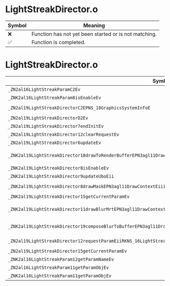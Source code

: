 # LightStreakDirector.o
| Symbol | Meaning 
| ------------- | ------------- 
| :x: | Function has not yet been started or is not matching. 
| :white_check_mark: | Function is completed. 


# LightStreakDirector.o
| Symbol (Demangled) | Symbol (Mangled) | Decompiled? |
| ------------- |  ------------- | ------------- |
| `_ZN2al16LightStreakParamC2Ev` | `al::LightStreakParam::LightStreakParam(void)` | :white_check_mark: |
| `_ZNK2al16LightStreakParam8isEnableEv` | `al::LightStreakParam::isEnable(void)const` | :white_check_mark: |
| `_ZN2al19LightStreakDirectorC2EPNS_18GraphicsSystemInfoE` | `al::LightStreakDirector::LightStreakDirector(al::GraphicsSystemInfo *)` | :white_check_mark: |
| `_ZN2al19LightStreakDirectorD2Ev` | `al::LightStreakDirector::~LightStreakDirector()` | :white_check_mark: |
| `_ZN2al19LightStreakDirector7endInitEv` | `al::LightStreakDirector::endInit(void)` | :white_check_mark: |
| `_ZN2al19LightStreakDirector12clearRequestEv` | `al::LightStreakDirector::clearRequest(void)` | :white_check_mark: |
| `_ZN2al19LightStreakDirector6updateEv` | `al::LightStreakDirector::update(void)` | :white_check_mark: |
| `_ZNK2al19LightStreakDirector18drawToRenderBufferEPN3agl11DrawContextEiRKNS1_12RenderBufferERKN4sead8ViewportERKNS1_11TextureDataE` | `al::LightStreakDirector::drawToRenderBuffer(agl::DrawContext *,int,agl::RenderBuffer const&,sead::Viewport const&,agl::TextureData const&)const` | :white_check_mark: |
| `_ZNK2al19LightStreakDirector8isEnableEv` | `al::LightStreakDirector::isEnable(void)const` | :white_check_mark: |
| `_ZNK2al19LightStreakDirector9updateUboEii` | `al::LightStreakDirector::updateUbo(int,int)const` | :white_check_mark: |
| `_ZNK2al19LightStreakDirector8drawMaskEPN3agl11DrawContextEiiiRKNS1_11TextureDataES6_` | `al::LightStreakDirector::drawMask(agl::DrawContext *,int,int,int,agl::TextureData const&,agl::TextureData const&)const` | :white_check_mark: |
| `_ZNK2al19LightStreakDirector15getCurrentParamEv` | `al::LightStreakDirector::getCurrentParam(void)const` | :white_check_mark: |
| `_ZNK2al19LightStreakDirector11drawBlurMrtEPN3agl11DrawContextEiiiRKNS1_11TextureDataES6_i` | `al::LightStreakDirector::drawBlurMrt(agl::DrawContext *,int,int,int,agl::TextureData const&,agl::TextureData const&,int)const` | :white_check_mark: |
| `_ZNK2al19LightStreakDirector19composeBlurToBufferEPN3agl11DrawContextEiiiRKNS1_12RenderBufferERKN4sead8ViewportERKNS1_11TextureDataE` | `al::LightStreakDirector::composeBlurToBuffer(agl::DrawContext *,int,int,int,agl::RenderBuffer const&,sead::Viewport const&,agl::TextureData const&)const` | :white_check_mark: |
| `_ZN2al19LightStreakDirector12requestParamEiiRKNS_16LightStreakParamE` | `al::LightStreakDirector::requestParam(int,int,al::LightStreakParam const&)` | :white_check_mark: |
| `_ZN2al19LightStreakDirector15getCurrentParamEv` | `al::LightStreakDirector::getCurrentParam(void)` | :white_check_mark: |
| `_ZNK2al16LightStreakParam12getParamNameEv` | `al::LightStreakParam::getParamName(void)const` | :white_check_mark: |
| `_ZN2al16LightStreakParam11getParamObjEv` | `al::LightStreakParam::getParamObj(void)` | :white_check_mark: |
| `_ZNK2al16LightStreakParam11getParamObjEv` | `al::LightStreakParam::getParamObj(void)const` | :white_check_mark: |
